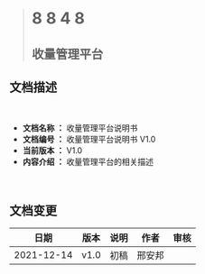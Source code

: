 > #  8 8 4 8
> ## 收量管理平台 


## 文档描述
<br/>

 * **文档名称 ：**
    收量管理平台说明书
 * **文档编号 ：**
    收量管理平台说明书 V1.0
 * **当前版本 ：**
    V1.0
 * **内容介绍 ：**
    收量管理平台的相关描述


<br/>

## 文档变更
|日期|版本|说明|作者|审核|
|:--:|:--:|:--:|:--:|:--:|
|2021-12-14|v1.0|初稿|邢安邦||